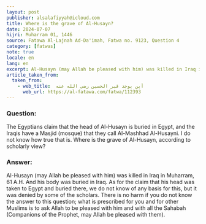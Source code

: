 ```yaml
---
layout: post
publisher: alsalafiyyah@icloud.com
title: Where is the grave of Al-Husayn?
date: 2024-07-07
hijri: Muharram 01, 1446
source: Fatawa Al-Lajnah Ad-Da'imah, Fatwa no. 9123, Question 4
category: [fatwas]
note: true
locale: en
lang: en
excerpt: Al-Husayn (may Allah be pleased with him) was killed in Iraq in Muharram, 61 A.H. And his body was buried in Iraq. As for the claim that his head was taken to Egypt and buried there, we do not know of any basis for this.
article_taken_from: 
  taken_from:
    - web_title:  أين يوجد قبر الحسين رضي الله عنه
      web_url: https://al-fatawa.com/fatwa/112393
---
```

### Question: 
The Egyptians claim that the head of Al-Husayn is buried in Egypt, and the Iraqis have a Masjid (mosque) that they call Al-Mashhad Al-Husayni. I do not know how true that is. Where is the grave of Al-Husayn, according to scholarly view?

### Answer: 
Al-Husayn (may Allah be pleased with him) was killed in Iraq in Muharram, 61 A.H. And his body was buried in Iraq. As for the claim that his head was taken to Egypt and buried there, we do not know of any basis for this, but it was denied by some of the scholars. There is no harm if you do not know the answer to this question; what is prescribed for you and for other Muslims is to ask Allah to be pleased with him and with all the Sahabah (Companions of the Prophet, may Allah be pleased with them). 
